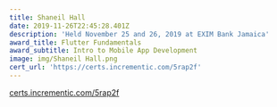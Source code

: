```yaml
---
title: Shaneil Hall
date: 2019-11-26T22:45:28.401Z
description: 'Held November 25 and 26, 2019 at EXIM Bank Jamaica'
award_title: Flutter Fundamentals
award_subtitle: Intro to Mobile App Development
image: img/Shaneil Hall.png
cert_url: 'https://certs.incrementic.com/5rap2f'
---
```

[certs.incrementic.com/5rap2f](https://certs.incrementic.com/5rap2f)
